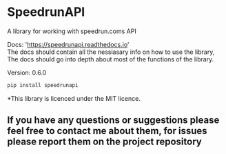 SpeedrunAPI
===
A library for working with speedrun.coms API

Docs: 'https://speedrunapi.readthedocs.io'
<br>
The docs should contain all the nessiasary info on how to use the library, The docs should go into depth about most of the functions of the library.

Version: 0.6.0
```python
pip install speedrunapi
```

*This library is licenced under the MIT licence.

## If you have any questions or suggestions please feel free to contact me about them, for issues please report them on the project repository